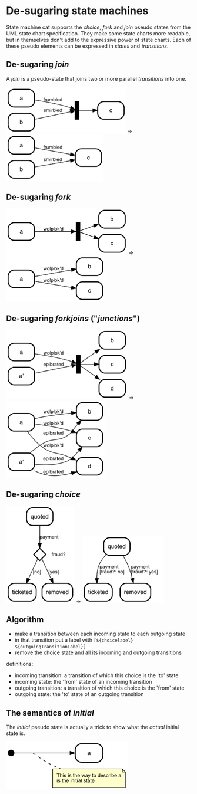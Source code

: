 # De-sugaring state machines

State machine cat supports the _choice_, _fork_ and _join_
pseudo states from the UML state chart specification. They
make some state charts more readable, but in themselves
don't add to the expressive power of state charts. Each
of these pseudo elements can be expressed in _states_
and _transitions_. 

## De-sugaring _join_
A _join_ is a pseudo-state that joins two or more parallel
_transitions_ into one. 

<img width="326" alt="pics/desugar-01-join.png" src="pics/desugar-01-join.png"> =>  <img width="265" alt="pics/desugar-01-join-desugared.png" src="pics/desugar-01-join-desugared.png">

## De-sugaring _fork_
<img width="329" alt="pics/desugar-02-fork.png" src="pics/desugar-02-fork.png"> => <img width="268" alt="pics/desugar-02-fork-desugared.png" src="pics/desugar-02-fork-desugared.png">


## De-sugaring _forkjoins_ ("_junctions_")

<img width="330" alt="pics/desugar-03-junction.png" src="pics/desugar-03-junction.png"> => <img width="268" alt="pics/desugar-03-junction-desugared.png" src="pics/desugar-03-junction-desugared.png">

## De-sugaring _choice_

<img width="186" alt="pics/desugar-04-choice.png" src="pics/desugar-04-choice.png"> => <img width="222" alt="pics/desugar-04-choice-desugared.png" src="pics/desugar-04-choice-desugared.png">

## Algorithm
- make a transition between each incoming state to each outgoing state
- in that transition put a label with `[${choicelabel} ${outgoingTransitionLabel}]`
- remove the choice state and all its incoming and outgoing transitions

definitions:
- incoming transition: a transition of which this choice is the 'to' state
- incoming state: the 'from' state of an incoming transition
- outgoing transition: a transition of which this choice is the 'from' state
- outgoing state: the 'to' state of an outgoing transition

## The semantics of _initial_
The _initial_ pseudo state is actually a trick to show what 
the _actual_ initial state is.

<img width="330" alt="pics/desugar-05-initial.png" src="pics/desugar-05-initial.png"> 

